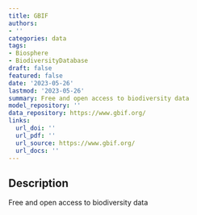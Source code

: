 ```yaml
---
title: GBIF
authors:
- ''
categories: data
tags:
- Biosphere
- BiodiversityDatabase
draft: false
featured: false
date: '2023-05-26'
lastmod: '2023-05-26'
summary: Free and open access to biodiversity data
model_repository: ''
data_repository: https://www.gbif.org/
links:
  url_doi: ''
  url_pdf: ''
  url_source: https://www.gbif.org/
  url_docs: ''
---
```


## Description

Free and open access to biodiversity data

